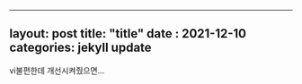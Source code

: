 
---
layout: post
title: "title"
date :  2021-12-10 
categories: jekyll update
---

vi불편한데 개선시켜줬으면...
